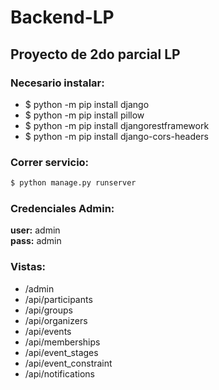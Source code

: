 # Backend-LP
## Proyecto de 2do parcial LP 

### Necesario instalar:<br />
<ul>
<li>$ python -m pip install django </li>
<li>$ python -m pip install pillow</li>
<li>$ python -m pip install djangorestframework</li>
<li>$ python -m pip install django-cors-headers</li>

</ul>

### Correr servicio:
```bash
$ python manage.py runserver
```
### Credenciales Admin:<br />
 **user:** admin<br />
 **pass:** admin

### Vistas:<br />
<ul>

<li>/admin</li>
<li>/api/participants</li>
<li>/api/groups</li>
<li>/api/organizers</li>
<li>/api/events</li>
<li>/api/memberships</li>
<li>/api/event_stages</li>
<li>/api/event_constraint</li>
<li>/api/notifications</li>
</ul>
